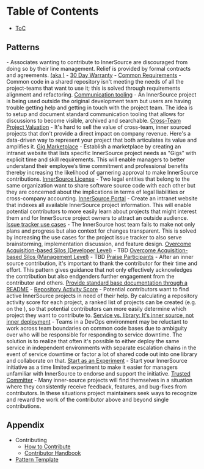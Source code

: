 # Table of Contents

* [ToC](toc.md)

## Patterns

[](../patterns/2-structured/contracted-contributor.md) - Associates wanting to contribute to InnerSource are discouraged from doing so by their line management. Relief is provided by formal contracts and agreements.
[ (aka  )](../patterns/2-structured/review-committee.md) - 
[30 Day Warranty](../patterns/2-structured/30-day-warranty.md) - 
[Common Requirements](../patterns/2-structured/common-requirements.md) - Common code in a shared repository isn't meeting the needs of all the project-teams that want to use it; this is solved through requirements alignment and refactoring.
[Communication tooling](../patterns/2-structured/project-setup/communication-tooling.md) - An InnerSource project is being used outside the original development team but users are having trouble getting help and getting in touch with the project team. The idea is to setup and document standard communication tooling that allows for discussions to become visible, archived and searchable.
[Cross-Team Project Valuation](../patterns/2-structured/crossteam-project-valuation.md) - It's hard to sell the value of cross-team, inner sourced projects that don't provide a direct impact on company revenue. Here's a data-driven way to represent your project that both articulates its value and amplifies it.
[Gig Marketplace](../patterns/2-structured/gig-marketplace.md) - Establish a marketplace by creating an intranet website that lists specific InnerSource project needs as "Gigs" with explicit time and skill requirements.  This will enable managers to better understand their employee’s time commitment and professional benefits thereby increasing the likelihood of garnering approval to make InnerSource contributions.
[InnerSource License](../patterns/2-structured/innersource-license.md) - Two legal entities that belong to the same organization want to share software source code with each other but they are concerned about the implications in terms of legal liabilities or cross-company accounting.
[InnerSource Portal](../patterns/2-structured/innersource-portal.md) - Create an intranet website that indexes all available InnerSource project information. This will enable potential contributors to more easily learn about projects that might interest them and for InnerSource project owners to attract an outside audience.
[Issue tracker use cases](../patterns/2-structured/project-setup/issue-tracker.md) - The InnerSource host team fails to make not only plans and progress but also context for changes transparent. This is solved by increasing the use cases for the project issue tracker to also serve brainstorming, implementation discussion, and feature design.
[Overcome Acquisition-based Silos (Developer Level)](../patterns/2-structured/overcome-acquisition-based-silos-developer.md) - TBD
[Overcome Acquisition-based Silos (Management Level)](../patterns/2-structured/overcome-acquisition-based-silos-manager.md) - TBD
[Praise Participants](../patterns/2-structured/praise-participants.md) - After an inner source contribution, it's important to thank the contributor for their time and effort. This pattern gives guidance that not only effectively acknowledges the contribution but also endgenders further engagement from the contributor and others.
[Provide standard base documentation through a README](../patterns/2-structured/project-setup/base-documentation.md) - 
[Repository Activity Score](../patterns/2-structured/repository-activity-score.md) - Potential contributors want to find active InnerSource projects in need of their help. By calculating a repository activity score for each project, a ranked list of projects can be created (e.g. on the  ), so that potential contributors can more easily determine which project they want to contribute to.
[Service vs. library: It's inner source, not inner deployment](../patterns/2-structured/service-vs-library.md) - Teams in a DevOps environment may be reluctant to work across team boundaries on common code bases due to ambiguity over who will be responsible for responding to service downtime. The solution is to realize that often it's possible to either deploy the same service in independent environments with separate escalation chains in the event of service downtime or factor a lot of shared code out into one library and collaborate on that.
[Start as an Experiment](../patterns/2-structured/start-as-experiment.md) - Start your InnerSource initiative as a time limited experiment to make it easier for managers unfamiliar with InnerSource to endorse and support the initiative.
[Trusted Committer](../patterns/2-structured/trusted-committer.md) - Many inner-source projects will find themselves in a situation where they consistently receive feedback, features, and bug-fixes from contributors. In these situations project maintainers seek ways to recognize and reward the work of the contributor above and beyond single contributions.

## Appendix

* Contributing
  * [How to Contribute](../CONTRIBUTING.md)
  * [Contributor Handbook](../meta/contributor-handbook.md)
* [Pattern Template](../meta/pattern-template.md)
